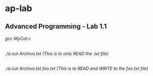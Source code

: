 # ap-lab
## Advanced Programming - Lab 1.1

###### gcc MyCat.c
###### ./a.out Archivo.txt (This is to only READ the .txt file)
###### ./a.out Archivo.txt foo.txt (This is to READ and WRITE to the foo.txt file)